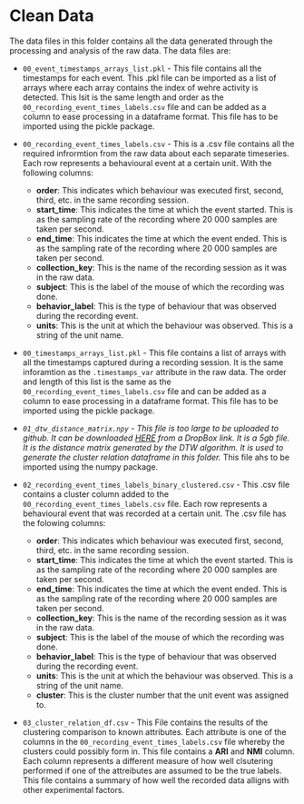 # Clean Data

The data files in this folder contains all the data generated through the processing and analysis of the raw data. The data files are:

- `00_event_timestamps_arrays_list.pkl` - This file contains all the timestamps for each event. This .pkl file can be imported as a list of arrays where each array contains the index of wehre activity is detected. This lsit is the same length and order as the `00_recording_event_times_labels.csv` file and can be added as a column to ease processing in a dataframe format. This file has to be imported using the pickle package.


- `00_recording_event_times_labels.csv` - This is a .csv file contains all the required infrormtion from the raw data about each separate timeseries. Each row represents a behavioural event at a certain unit. With the following columns:
  - **order**: This indicates which behaviour was executed first, second, third, etc. in the same recording session.
  - **start_time**: This indicates the time at which the event started. This is as the sampling rate of the recording where 20 000 samples are taken per second.
  - **end_time**: This indicates the time at which the event ended. This is as the sampling rate of the recording where 20 000 samples are taken per second.
  - **collection_key**: This is the name of the recording session as it was in the raw data.
  - **subject**: This is the label of the mouse of which the recording was done.
  - **behavior_label**: This is the type of behaviour that was observed during the recording event.
  - **units**: This is the unit at which the behaviour was observed. This is a string of the unit name.


- `00_timestamps_arrays_list.pkl` - This file contains a list of arrays with all the timestamps captured during a recording session. It is the same inforamtion as the `.timestamps_var` attribute in the raw data. The order and length of this list is the same as the `00_recording_event_times_labels.csv` file and can be added as a column to ease processing in a dataframe format. This file has to be imported using the pickle package.


- *`01_dtw_distance_matrix.npy` - This file is too large to be uploaded to github. It can be downloaded [HERE](https://www.dropbox.com/scl/fi/q61v8jj0i37oupf9qt5dg/01_dtw_distance_matrix.npy?rlkey=9uhquk7s2cq3dfogcv8wifk9u&dl=0) from a DropBox link. It is a 5gb file. It is the distance matrix generated by the DTW algorithm. It is used to generate the cluster relation dataframe in this folder.* This file ahs to be imported using the numpy package.


- `02_recording_event_times_labels_binary_clustered.csv` - This .csv file contains a cluster column added to the `00_recording_event_times_labels.csv` file. Each row represents a behavioural event that was recorded at a certain unit. The .csv file has the folowing columns:
  - **order**: This indicates which behaviour was executed first, second, third, etc. in the same recording session.
  - **start_time**: This indicates the time at which the event started. This is as the sampling rate of the recording where 20 000 samples are taken per second.
  - **end_time**: This indicates the time at which the event ended. This is as the sampling rate of the recording where 20 000 samples are taken per second.
  - **collection_key**: This is the name of the recording session as it was in the raw data.
  - **subject**: This is the label of the mouse of which the recording was done.
  - **behavior_label**: This is the type of behaviour that was observed during the recording event.
  - **units**: This is the unit at which the behaviour was observed. This is a string of the unit name.
  - **cluster**: This is the cluster number that the unit event was assigned to.


- `03_cluster_relation_df.csv` - This File contains the results of the clustering comparison to known attributes. Each attribute is one of the columns in the `00_recording_event_times_labels.csv` file whereby the clusters could possibly form in. This file contains a **ARI** and **NMI** column. Each column represents a different measure of how well clsutering performed if one of the attreibutes are assumed to be the true labels. This file contains a summary of how well the recorded data alligns with other experimental factors. 


